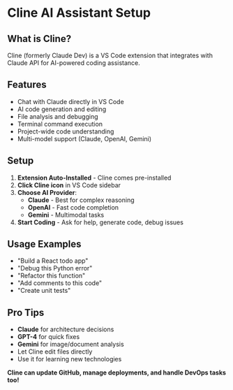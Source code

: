 # Cline AI Assistant Setup

## What is Cline?
Cline (formerly Claude Dev) is a VS Code extension that integrates with Claude API for AI-powered coding assistance.

## Features
- Chat with Claude directly in VS Code
- AI code generation and editing
- File analysis and debugging
- Terminal command execution
- Project-wide code understanding
- Multi-model support (Claude, OpenAI, Gemini)

## Setup
1. **Extension Auto-Installed** - Cline comes pre-installed
2. **Click Cline icon** in VS Code sidebar
3. **Choose AI Provider**:
   - **Claude** - Best for complex reasoning
   - **OpenAI** - Fast code completion
   - **Gemini** - Multimodal tasks
4. **Start Coding** - Ask for help, generate code, debug issues

## Usage Examples
- "Build a React todo app"
- "Debug this Python error"
- "Refactor this function"
- "Add comments to this code"
- "Create unit tests"

## Pro Tips
- **Claude** for architecture decisions
- **GPT-4** for quick fixes
- **Gemini** for image/document analysis
- Let Cline edit files directly
- Use it for learning new technologies

**Cline can update GitHub, manage deployments, and handle DevOps tasks too!**